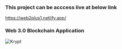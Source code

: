 ### This project can be acccess live at below link

https://web2plus1.netlify.app/

### Web 3.0 Blockchain Application

![Krypt](https://i.ibb.co/DVF4tNW/image.png)

